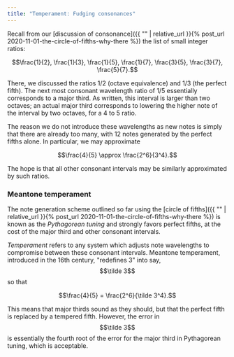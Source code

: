 ```yaml
---
title: "Temperament: Fudging consonances"
---
```


Recall from our [discussion of consonance]({{ "" | relative_url }}{% post_url 2020-11-01-the-circle-of-fifths-why-there %}) the list of small integer ratios:

$$\frac{1}{2}, \frac{1}{3}, \frac{1}{5}, \frac{1}{7}, \frac{3}{5}, \frac{3}{7}, \frac{5}{7}.$$

There, we discussed the ratios 1/2 (octave equivalence) and 1/3 (the perfect fifth). The next most consonant wavelength ratio of 1/5 essentially corresponds to a major third. As written, this interval is larger than two octaves; an actual major third corresponds to lowering the higher note of the interval by two octaves, for a 4 to 5 ratio.

The reason we do not introduce these wavelengths as new notes is simply that there are already too many, with 12 notes generated by the perfect fifths alone. In particular, we may approximate

$$\frac{4}{5} \approx \frac{2^6}{3^4}.$$

The hope is that all other consonant intervals may be similarly approximated by such ratios.

### Meantone temperament

The note generation scheme outlined so far using the [circle of fifths]({{ "" | relative_url }}{% post_url 2020-11-01-the-circle-of-fifths-why-there %}) is known as the _Pythagorean tuning_ and strongly favors perfect fifths, at the cost of the major third and other consonant intervals. 

_Temperament_ refers to any system which adjusts note wavelengths to compromise between these consonant intervals. Meantone temperament, introduced in the 16th century, "redefines 3" into say, $$\tilde 3$$ so that

$$\frac{4}{5} = \frac{2^6}{\tilde 3^4}.$$

This means that major thirds sound as they should, but that the perfect fifth is replaced by a tempered fifth. However, the error in $$\tilde 3$$ is essentially the fourth root of the error for the major third in Pythagorean tuning, which is acceptable.
